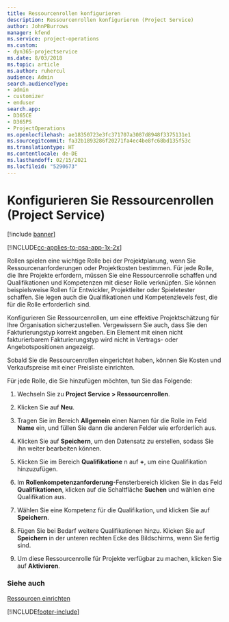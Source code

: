 ```yaml
---
title: Ressourcenrollen konfigurieren
description: Ressourcenrollen konfigurieren (Project Service)
author: JohnPBurrows
manager: kfend
ms.service: project-operations
ms.custom:
- dyn365-projectservice
ms.date: 8/03/2018
ms.topic: article
ms.author: ruhercul
audience: Admin
search.audienceType:
- admin
- customizer
- enduser
search.app:
- D365CE
- D365PS
- ProjectOperations
ms.openlocfilehash: ae18350723e3fc371707a3087d8948f3375131e1
ms.sourcegitcommit: fa32b1893286f20271fa4ec4be8fc68bd135f53c
ms.translationtype: HT
ms.contentlocale: de-DE
ms.lasthandoff: 02/15/2021
ms.locfileid: "5290673"
---
```

# <a name="configure-resource-roles-project-service"></a>Konfigurieren Sie Ressourcenrollen (Project Service)

[!include [banner](../includes/psa-now-project-operations.md)]

[!INCLUDE[cc-applies-to-psa-app-1x-2x](../includes/cc-applies-to-psa-app-1x-2x.md)]

Rollen spielen eine wichtige Rolle bei der Projektplanung, wenn Sie Ressourcenanforderungen oder Projektkosten bestimmen. Für jede Rolle, die Ihre Projekte erfordern, müssen Sie eine Ressourcenrolle schaffen und Qualifikationen und Kompetenzen mit dieser Rolle verknüpfen. Sie können beispielsweise Rollen für Entwickler, Projektleiter oder Spieletester schaffen. Sie legen auch die Qualifikationen und Kompetenzlevels fest, die für die Rolle erforderlich sind.  
  
 Konfigurieren Sie Ressourcenrollen, um eine effektive Projektschätzung für Ihre Organisation sicherzustellen.  Vergewissern Sie auch, dass Sie den Fakturierungstyp korrekt angeben. Ein Element mit einen nicht fakturierbarem Fakturierungstyp wird nicht in Vertrags- oder Angebotspositionen angezeigt.  
  
 Sobald Sie die Ressourcenrollen eingerichtet haben, können Sie Kosten und Verkaufspreise mit einer Preisliste einrichten.  
  
 Für jede Rolle, die Sie hinzufügen möchten, tun Sie das Folgende:  
  
1.  Wechseln Sie zu **Project Service > Ressourcenrollen**.  
  
2.  Klicken Sie auf **Neu**.  
  
3.  Tragen Sie im Bereich **Allgemein** einen Namen für die Rolle im Feld **Name** ein, und füllen Sie dann die anderen Felder wie erforderlich aus.  
  
4.  Klicken Sie auf **Speichern**, um den Datensatz zu erstellen, sodass Sie ihn weiter bearbeiten können.  
  
5.  Klicken Sie im Bereich **Qualifikatione** n auf **+**, um eine Qualifikation hinzuzufügen.  
  
6.  Im **Rollenkompetenzanforderung**-Fensterbereich klicken Sie in das Feld **Qualifikationen**, klicken auf die Schaltfläche **Suchen** und wählen eine Qualifikation aus.  
  
7.  Wählen Sie eine Kompetenz für die Qualifikation, und klicken Sie auf **Speichern**.  
  
8.  Fügen Sie bei Bedarf weitere Qualifikationen hinzu. Klicken Sie auf **Speichern** in der unteren rechten Ecke des Bildschirms, wenn Sie fertig sind.  
  
9. Um diese Ressourcenrolle für Projekte verfügbar zu machen, klicken Sie auf **Aktivieren**.  
  
### <a name="see-also"></a>Siehe auch  
 [Ressourcen einrichten](../psa/set-up-resources.md)


[!INCLUDE[footer-include](../includes/footer-banner.md)]